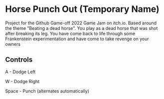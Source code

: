 # Horse Punch Out (Temporary Name)

Project for the Github Game-off 2022 Game Jam on itch.io. Based around the theme "Beating a dead horse". You play as a dead horse that was shot after breaking its leg. You have come back to life through some Frankenstein experimentation and have come to take revenge on your owners

## Controls

A - Dodge Left

W - Dodge Right

Space - Punch (alternates automatically)
